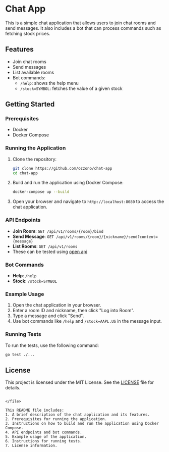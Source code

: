 # Chat App

This is a simple chat application that allows users to join chat rooms and send messages. It also includes a bot that can process commands such as fetching stock prices.

## Features

- Join chat rooms
- Send messages
- List available rooms
- Bot commands:
  - `/help`: shows the help menu
  - `/stock=SYMBOL`: fetches the value of a given stock

## Getting Started

### Prerequisites

- Docker
- Docker Compose

### Running the Application

1. Clone the repository:

    ```sh
    git clone https://github.com/ozzono/chat-app
    cd chat-app
    ```

2. Build and run the application using Docker Compose:

    ```sh
    docker-compose up --build
    ```

3. Open your browser and navigate to `http://localhost:8080` to access the chat application.

### API Endpoints

- **Join Room**: `GET /api/v1/rooms/{room}/bind`
- **Send Message**: `GET /api/v1/rooms/{room}/{nickname}/send?content={message}`
- **List Rooms**: `GET /api/v1/rooms`
- These can be tested using [open api](http://localhost:8080/swagger/index.html)

### Bot Commands

- **Help**: `/help`
- **Stock**: `/stock=SYMBOL`

### Example Usage

1. Open the chat application in your browser.
2. Enter a room ID and nickname, then click "Log into Room".
3. Type a message and click "Send".
4. Use bot commands like `/help` and `/stock=AAPL.US` in the message input.

### Running Tests

To run the tests, use the following command:

```sh
go test ./...
```

## License

This project is licensed under the MIT License. See the [LICENSE](LICENSE) file for details.
````

</file>

This README file includes:
1. A brief description of the chat application and its features.
2. Prerequisites for running the application.
3. Instructions on how to build and run the application using Docker Compose.
4. API endpoints and bot commands.
5. Example usage of the application.
6. Instructions for running tests.
7. License information.
